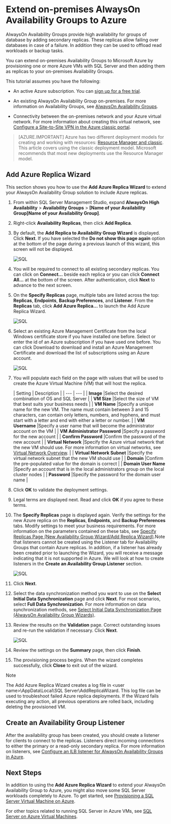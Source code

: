 <properties 
    pageTitle="Extend on-premises AlwaysOn Availability Groups to Azure | Microsoft Azure"
    description="This tutorial uses resources created with the classic deployment model, and describes how to use the Add Replica wizard in SQL Server Management Studio (SSMS) to add an AlwaysOn Availability Group replica in Azure."
    services="virtual-machines"
    documentationCenter="na"
    authors="rothja"
    manager="jeffreyg"
    editor="monicar"
    tags="azure-service-management"/>

<tags 
    ms.service="virtual-machines"
    ms.devlang="na"
    ms.topic="article"
    ms.tgt_pltfrm="vm-windows-sql-server"
    ms.workload="infrastructure-services"
    ms.date="11/13/2015"
    ms.author="jroth" />

# Extend on-premises AlwaysOn Availability Groups to Azure
AlwaysOn Availability Groups provide high availability for groups of database by adding secondary replicas. These replicas allow failing over databases in case of a failure. In addition they can be used to offload read workloads or backup tasks.

You can extend on-premises Availability Groups to Microsoft Azure by provisioning one or more Azure VMs with SQL Server and then adding them as replicas to your on-premises Availability Groups.

This tutorial assumes you have the following:

* An active Azure subscription. You can [sign up for a free trial](https://azure.microsoft.com/pricing/free-trial/).

* An existing AlwaysOn Availability Group on-premises. For more information on Availability Groups, see [AlwaysOn Availability Groups](https://msdn.microsoft.com/library/hh510230.aspx).

* Connectivity between the on-premises network and your Azure virtual network. For more information about creating this virtual network, see [Configure a Site-to-Site VPN in the Azure classic portal](../vpn-gateway/vpn-gateway-site-to-site-create.md).


> [AZURE.IMPORTANT] Azure has two different deployment models for creating and working with resources:  [Resource Manager and classic](../resource-manager-deployment-model.md).  This article covers using the classic deployment model. Microsoft recommends that most new deployments use the Resource Manager model.

## Add Azure Replica Wizard
This section shows you how to use the **Add Azure Replica Wizard** to extend your AlwaysOn Availability Group solution to include Azure replicas.

1. From within SQL Server Management Studio, expand **AlwaysOn High Availability** > **Availability Groups** > **[Name of your Availability Group]Name of your Availability Group]**.

2. Right-click **Availability Replicas**, then click **Add Replica**.

3. By default, the **Add Replica to Availability Group Wizard** is displayed. Click **Next**.  If you have selected the **Do not show this page again** option at the bottom of the page during a previous launch of this wizard, this screen will not be displayed.

    ![SQL](./media/virtual-machines-sql-server-extend-on-premises-alwayson-availability-groups/IC742861.png)

4. You will be required to connect to all existing secondary replicas. You can click on **Connect…** beside each replica or you can click **Connect All…** at the bottom of the screen. After authentication, click **Next** to advance to the next screen.

5. On the **Specify Replicas** page, multiple tabs are listed across the top: **Replicas**, **Endpoints**, **Backup Preferences**, and **Listener**. From the **Replicas** tab, click **Add Azure Replica…** to launch the Add Azure Replica Wizard.

    ![SQL](./media/virtual-machines-sql-server-extend-on-premises-alwayson-availability-groups/IC742863.png)

6. Select an existing Azure Management Certificate from the local Windows certificate store if you have installed one before. Select or enter the id of an Azure subscription if you have used one before. You can click Download to download and install an Azure Management Certificate and download the list of subscriptions using an Azure account.

    ![SQL](./media/virtual-machines-sql-server-extend-on-premises-alwayson-availability-groups/IC742864.png)

7. You will populate each field on the page with values that will be used to create the Azure Virtual Machine (VM) that will host the replica.

   | Setting | Description |
| --- | --- |
| **Image** |Select the desired combination of OS and SQL Server |
| **VM Size** |Select the size of VM that best suits your business needs |
| **VM Name** |Specify a unique name for the new VM. The name must contain between 3 and 15 characters, can contain only letters, numbers, and hyphens, and must start with a letter and end with either a letter or number. |
| **VM Username** |Specify a user name that will become the administrator account on the VM |
| **VM Administrator Password** |Specify a password for the new account |
| **Confirm Password** |Confirm the password of the new account |
| **Virtual Network** |Specify the Azure virtual network that the new VM should use. For more information on virtual networks, see [Virtual Network Overview](..\virtual-network\virtual-networks-overview.md). |
| **Virtual Network Subnet** |Specify the virtual network subnet that the new VM should use |
| **Domain** |Confirm the pre-populated value for the domain is correct |
| **Domain User Name** |Specify an account that is in the local administrators group on the local cluster nodes |
| **Password** |Specify the password for the domain user name |

8. Click **OK** to validate the deployment settings.

9. Legal terms are displayed next. Read and click **OK** if you agree to these terms.

10. The **Specify Replicas** page is displayed again. Verify the settings for the new Azure replica on the **Replicas**, **Endpoints**, and **Backup Preferences** tabs. Modify settings to meet your business requirements.  For more information on the parameters contained on these tabs, see [Specify Replicas Page (New Availability Group Wizard/Add Replica Wizard)](https://msdn.microsoft.com/library/hh213088.aspx).Note that listeners cannot be created using the Listener tab for Availability Groups that contain Azure replicas. In addition, if a listener has already been created prior to launching the Wizard, you will receive a message indicating that it is not supported in Azure. We will look at how to create listeners in the **Create an Availability Group Listener** section.

     ![SQL](./media/virtual-machines-sql-server-extend-on-premises-alwayson-availability-groups/IC742865.png)

11. Click **Next**.

12. Select the data synchronization method you want to use on the **Select Initial Data Synchronization** page and click **Next**. For most scenarios, select **Full Data Synchronization**. For more information on data synchronization methods, see [Select Initial Data Synchronization Page (AlwaysOn Availability Group Wizards)](https://msdn.microsoft.com/library/hh231021.aspx).

13. Review the results on the **Validation** page. Correct outstanding issues and re-run the validation if necessary. Click **Next**.

     ![SQL](./media/virtual-machines-sql-server-extend-on-premises-alwayson-availability-groups/IC742866.png)

14. Review the settings on the **Summary** page, then click **Finish**.

15. The provisioning process begins. When the wizard completes successfully, click **Close** to exit out of the wizard.


> [!NOTE]
> The Add Azure Replica Wizard creates a log file in <Users>\<user name>\AppData\Local\SQL Server\AddReplicaWizard. This log file can be used to troubleshoot failed Azure replica deployments. If the Wizard fails executing any action, all previous operations are rolled back, including deleting the provisioned VM.
> 
> 
## Create an Availability Group Listener
After the availability group has been created, you should create a listener for clients to connect to the replicas. Listeners direct incoming connections to either the primary or a read-only secondary replica. For more information on listeners, see [Configure an ILB listener for AlwaysOn Availability Groups in Azure](virtual-machines-sql-server-configure-ilb-alwayson-availability-group-listener.md).

## Next Steps
In addition to using the **Add Azure Replica Wizard** to extend your AlwaysOn Availability Group to Azure, you might also move some SQL Server workloads completely to Azure. To get started, see [Provisioning a SQL Server Virtual Machine on Azure](virtual-machines-provision-sql-server.md).

For other topics related to running SQL Server in Azure VMs, see [SQL Server on Azure Virtual Machines](virtual-machines-sql-server-infrastructure-services.md).

